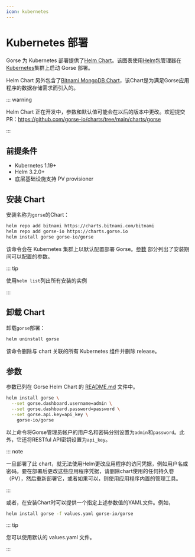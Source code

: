 ```yaml
---
icon: kubernetes
---
```


# Kubernetes 部署

Gorse 为 Kubernetes 部署提供了[Helm Chart](https://artifacthub.io/packages/helm/gorse-io/gorse)。该图表使用[Helm](http://kubernetes.io)包管理器在[Kubernetes](https://helm.sh)集群上启动 Gorse 部署。

Helm Chart 另外包含了[Bitnami MongoDB Chart](https://github.com/bitnami/charts/tree/main/bitnami/mongodb)，该Chart是为满足Gorse应用程序的数据存储需求而引入的。

::: warning

Helm Chart 正在开发中，参数和默认值可能会在以后的版本中更改。欢迎提交PR：https://github.com/gorse-io/charts/tree/main/charts/gorse

:::

## 前提条件

- Kubernetes 1.19+
- Helm 3.2.0+
- 底层基础设施支持 PV provisioner

## 安装 Chart

安装名称为`gorse`的Chart：

```bash
helm repo add bitnami https://charts.bitnami.com/bitnami
helm repo add gorse-io https://charts.gorse.io
helm install gorse gorse-io/gorse
```

该命令会在 Kubernetes 集群上以默认配置部署 Gorse。[参数](#parameters) 部分列出了安装期间可以配置的参数。

::: tip

使用`helm list`列出所有安装的实例

:::

## 卸载 Chart

卸载`gorse`部署：

```bash
helm uninstall gorse
```

该命令删除与 chart 关联的所有 Kubernetes 组件并删除 release。

## 参数

参数已列在 Gorse Helm Chart 的 [README.md](https://github.com/gorse-io/charts/tree/main/charts/gorse#parameters) 文件中。

```bash
helm install gorse \
  --set gorse.dashboard.username=admin \
  --set gorse.dashboard.password=password \
  --set gorse.api.key=api_key \
    gorse-io/gorse
```

以上命令将Gorse管理员帐户的用户名和密码分别设置为`admin`和`password`。此外，它还将RESTful API密钥设置为`api_key`。

::: note

一旦部署了此 chart，就无法使用Helm更改应用程序的访问凭据，例如用户名或密码。要在部署后更改这些应用程序凭据，请删除chart使用的任何持久卷（PV），然后重新部署它，或者如果可以，则使用应用程序内置的管理工具。

:::

或者，在安装Chart时可以提供一个指定上述参数值的YAML文件。例如，

```bash
helm install gorse -f values.yaml gorse-io/gorse
```

::: tip

您可以使用默认的 values.yaml 文件。

:::
